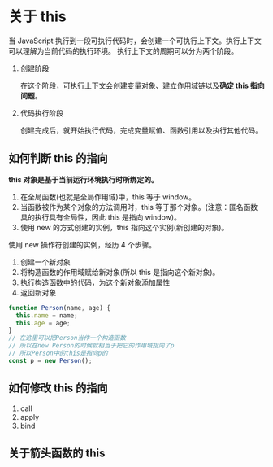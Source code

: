 # 关于 this

当 JavaScript 执行到一段可执行代码时，会创建一个可执行上下文。执行上下文可以理解为当前代码的执行环境。
执行上下文的周期可以分为两个阶段。

1. 创建阶段

   在这个阶段，可执行上下文会创建变量对象、建立作用域链以及**确定 this 指向问题**。

1. 代码执行阶段

   创建完成后，就开始执行代码，完成变量赋值、函数引用以及执行其他代码。

## 如何判断 this 的指向

**this 对象是基于当前运行环境执行时所绑定的。**

1. 在全局函数(也就是全局作用域)中，this 等于 window。
1. 当函数被作为某个对象的方法调用时，this 等于那个对象。(注意：匿名函数具的执行具有全局性，因此 this 是指向 window)。
1. 使用 new 的方式创建的实例，this 指向这个实例(新创建的对象)。

使用 new 操作符创建的实例，经历 4 个步骤。

1. 创建一个新对象
1. 将构造函数的作用域赋给新对象(所以 this 是指向这个新对象)。
1. 执行构造函数中的代码，为这个新对象添加属性
1. 返回新对象

```js
function Person(name, age) {
  this.name = name;
  this.age = age;
}
// 在这里可以把Person当作一个构造函数
// 所以在new Person的时候就相当于把它的作用域指向了p
// 所以Person中的this是指向p的
const p = new Person();
```

## 如何修改 this 的指向

1. call
1. apply
1. bind

## 关于箭头函数的 this
